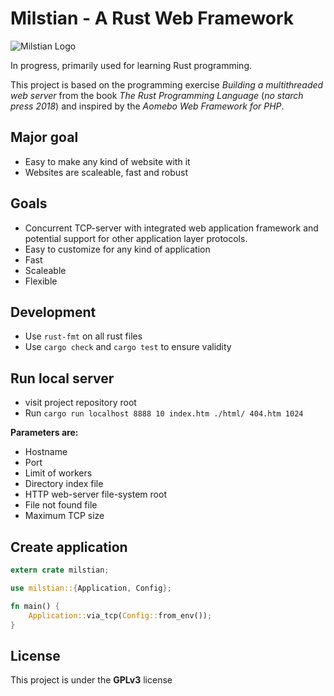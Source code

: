 # Milstian - A Rust Web Framework

![Milstian Logo](https://raw.githubusercontent.com/cjohansson/milstian-rust-web-framework/master/html/img/logo1-modified.jpg)

In progress, primarily used for learning Rust programming.

This project is based on the programming exercise *Building a multithreaded web server* from the book *The Rust Programming Language* (*no starch press 2018*) and inspired by the *Aomebo Web Framework for PHP*.

## Major goal
* Easy to make any kind of website with it
* Websites are scaleable, fast and robust

## Goals
* Concurrent TCP-server with integrated web application framework and potential support for other application layer protocols.
* Easy to customize for any kind of application
* Fast
* Scaleable
* Flexible

## Development

* Use `rust-fmt` on all rust files
* Use `cargo check` and `cargo test` to ensure validity

## Run local server

* visit project repository root
* Run `cargo run localhost 8888 10 index.htm ./html/ 404.htm 1024`

**Parameters are:**
* Hostname
* Port
* Limit of workers
* Directory index file
* HTTP web-server file-system root
* File not found file
* Maximum TCP size

## Create application

``` rust
extern crate milstian;

use milstian::{Application, Config};

fn main() {
    Application::via_tcp(Config::from_env());
}

```


## License

This project is under the **GPLv3** license
